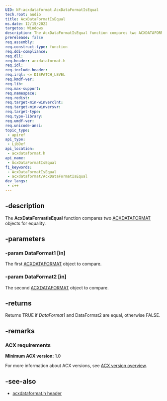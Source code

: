 ```yaml
---
UID: NF:acxdataformat.AcxDataFormatIsEqual
tech.root: audio
title: AcxDataFormatIsEqual
ms.date: 12/15/2022
targetos: Windows
description: The AcxDataFormatIsEqual function compares two ACXDATAFORMAT objects for equality.
prerelease: false
req.assembly: 
req.construct-type: function
req.ddi-compliance: 
req.dll: 
req.header: acxdataformat.h
req.idl: 
req.include-header: 
req.irql: <= DISPATCH_LEVEL
req.kmdf-ver: 
req.lib: 
req.max-support: 
req.namespace: 
req.redist: 
req.target-min-winverclnt: 
req.target-min-winversvr: 
req.target-type: 
req.type-library: 
req.umdf-ver: 
req.unicode-ansi: 
topic_type:
 - apiref
api_type:
 - LibDef
api_location:
 - acxdataformat.h
api_name:
 - AcxDataFormatIsEqual
f1_keywords:
 - AcxDataFormatIsEqual
 - acxdataformat/AcxDataFormatIsEqual
dev_langs:
 - c++
---
```


## -description

The **AcxDataFormatIsEqual** function compares two [ACXDATAFORMAT](index.md) objects for equality.

## -parameters

### -param DataFormat1 [in]

The first [ACXDATAFORMAT](index.md) object to compare.

### -param DataFormat2 [in]

The second [ACXDATAFORMAT](index.md) object to compare.

## -returns

Returns TRUE if *DataFormat1* and DataFormat2 are equal, otherwise FALSE.

## -remarks

### ACX requirements

**Minimum ACX version:** 1.0

For more information about ACX versions, see [ACX version overview](/windows-hardware/drivers/audio/acx-version-overview).

## -see-also

- [acxdataformat.h header](index.md)
